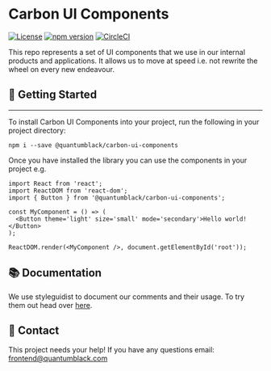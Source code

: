 # Carbon UI Components

[![License](https://img.shields.io/badge/license-Apache%202.0-blue.svg)](https://opensource.org/licenses/Apache-2.0)
[![npm version](https://badge.fury.io/js/%40quantumblack%2Fcarbon-ui-components.svg)](https://badge.fury.io/js/%40quantumblack%2Fcarbon-ui-components) [![CircleCI](https://circleci.com/gh/quantumblack/asset-carbon-ui-components/tree/develop.svg?style=svg&circle-token=9323ba08d86af5e46928c330cb52b39a0e7dde50)](https://circleci.com/gh/quantumblack/asset-carbon-ui-components/tree/develop)

This repo represents a set of UI components that we use in our internal products and applications. It allows us to move at speed i.e. not rewrite the wheel on every new endeavour.

## 👀 Getting Started
---

To install Carbon UI Components into your project, run the following in your project directory:

```
npm i --save @quantumblack/carbon-ui-components
```

Once you have installed the library you can use the components in your project e.g.

```
import React from 'react';
import ReactDOM from 'react-dom';
import { Button } from '@quantumblack/carbon-ui-components';

const MyComponent = () => (
  <Button theme='light' size='small' mode='secondary'>Hello world!</Button>
);

ReactDOM.render(<MyComponent />, document.getElementById('root'));
```

## 📚 Documentation

We use styleguidist to document our comments and their usage. To try them out head over [here](http://carbon-ui-components.qb.com).

## 👋 Contact

This project needs your help! If you have any questions email: frontend@quantumblack.com
